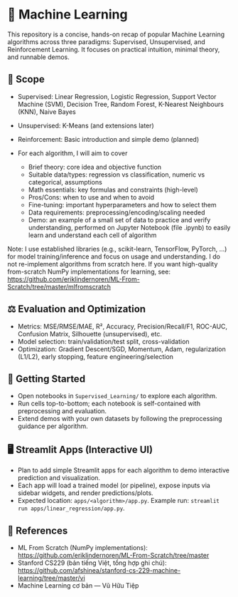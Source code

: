 # 🧠 Machine Learning

This repository is a concise, hands-on recap of popular Machine Learning algorithms across three paradigms: Supervised, Unsupervised, and Reinforcement Learning. It focuses on practical intuition, minimal theory, and runnable demos.

## 🎯 Scope
- Supervised: Linear Regression, Logistic Regression, Support Vector Machine (SVM), Decision Tree, Random Forest, K-Nearest Neighbours (KNN), Naive Bayes
- Unsupervised: K-Means (and extensions later)
- Reinforcement: Basic introduction and simple demo (planned)

- For each algorithm, I will aim to cover
    * Brief theory: core idea and objective function
    * Suitable data/types: regression vs classification, numeric vs categorical, assumptions
    * Math essentials: key formulas and constraints (high-level)
    * Pros/Cons: when to use and when to avoid
    * Fine-tuning: important hyperparameters and how to select them
    * Data requirements: preprocessing/encoding/scaling needed
    * Demo: an example of a small set of data to practice and verify understanding, performed on Jupyter Notebook (file .ipynb) to easily learn and understand each cell of algorithm

Note: I use established libraries (e.g., scikit-learn, TensorFlow, PyTorch, ...) for model training/inference and focus on usage and understanding. I do not re-implement algorithms from scratch here. If you want high-quality from-scratch NumPy implementations for learning, see: https://github.com/eriklindernoren/ML-From-Scratch/tree/master/mlfromscratch

## ⚖️ Evaluation and Optimization
- Metrics: MSE/RMSE/MAE, R², Accuracy, Precision/Recall/F1, ROC-AUC, Confusion Matrix, Silhouette (unsupervised), etc.
- Model selection: train/validation/test split, cross-validation
- Optimization: Gradient Descent/SGD, Momentum, Adam, regularization (L1/L2), early stopping, feature engineering/selection

## 🚀 Getting Started
- Open notebooks in `Supervised_Learning/` to explore each algorithm.
- Run cells top-to-bottom; each notebook is self-contained with preprocessing and evaluation.
- Extend demos with your own datasets by following the preprocessing guidance per algorithm.

## 🖥️ Streamlit Apps (Interactive UI)
- Plan to add simple Streamlit apps for each algorithm to demo interactive prediction and visualization.
- Each app will load a trained model (or pipeline), expose inputs via sidebar widgets, and render predictions/plots.
- Expected location: `apps/<algorithm>/app.py`. Example run: `streamlit run apps/linear_regression/app.py`.

## 📎 References
- ML From Scratch (NumPy implementations): https://github.com/eriklindernoren/ML-From-Scratch/tree/master
- Stanford CS229 (bản tiếng Việt, tổng hợp ghi chú): https://github.com/afshinea/stanford-cs-229-machine-learning/tree/master/vi
- Machine Learning cơ bản — Vũ Hữu Tiệp

